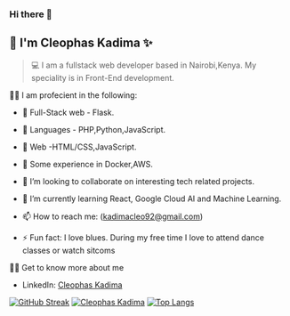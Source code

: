 ### Hi there 👋
## 👨 I'm Cleophas Kadima ✨

> 💻 I am a fullstack web developer based in Nairobi,Kenya. My speciality is in Front-End development.

👨‍🔬 I am profecient in the following:
- 📌 Full-Stack web - Flask.
- 📌 Languages - PHP,Python,JavaScript.
- 📌 Web -HTML/CSS,JavaScript.
- 📌 Some experience in Docker,AWS.


-   👯 I’m looking to collaborate on interesting tech related projects.
-   🌱 I’m currently learning React, Google Cloud AI and Machine Learning.
-   📫 How to reach me: (kadimacleo92@gmail.com)
-   ⚡ Fun fact: I love blues. During my free time I love to attend dance classes or watch sitcoms

👨‍🏫 Get to know more about me
- LinkedIn: [Cleophas Kadima](https://www.linkedin.com/in/cleophas-kadima/)


[![GitHub Streak](https://github-readme-streak-stats.herokuapp.com?user=cleo-cyber&theme=gotham)](https://git.io/streak-stats) [![Cleophas Kadima](https://github-readme-stats.vercel.app/api?username=cleo-cyber&theme=react)](https://github.com/anuraghazra/github-readme-stats) [![Top Langs](https://github-readme-stats.vercel.app/api/top-langs/?username=cleo-cyber&langs_count=5)](https://github.com/anuraghazra/github-readme-stats)




